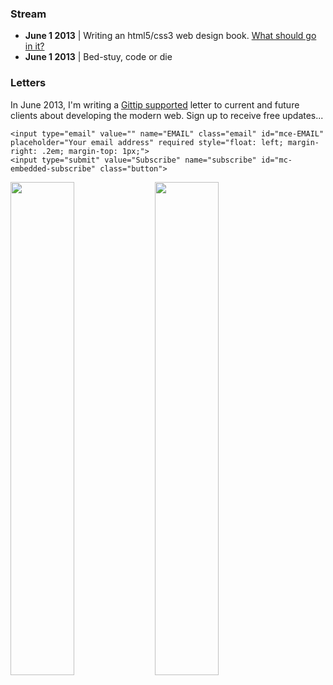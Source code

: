 ### Stream

+ **June 1 2013** | Writing an html5/css3 web design book. [What should go in it?](mailto:ev@evbogue.com)
+ **June 1 2013** | Bed-stuy, code or die

### Letters

In June 2013, I'm writing a [Gittip supported](http://www.gittip.com/evbogue) letter to <script type="text/javascript" language="JavaScript" src="http://evbogue.us7.list-manage1.com/subscriber-count?b=00&u=1128ab05-7858-4da8-8d71-9f5ad697ad10&id=cabc7cbc4c"></script> current and future clients about developing the modern web. Sign up to receive free updates... 

<div id="mc_embed_signup">
<form action="http://evbogue.us7.list-manage.com/subscribe/post?u=88d50a69c5bd38497569d1af1&amp;id=cabc7cbc4c" method="post" id="mc-embedded-subscribe-form" name="mc-embedded-subscribe-form" class="validate" target="_blank" novalidate>
	
	<input type="email" value="" name="EMAIL" class="email" id="mce-EMAIL" placeholder="Your email address" required style="float: left; margin-right: .2em; margin-top: 1px;">
	<input type="submit" value="Subscribe" name="subscribe" id="mc-embedded-subscribe" class="button">
</form>
</div>

<a href="/node"><img src="/images/deploy.jpg" class="profile" style="width: 45%" /></a>
<a href="/odyssey"><img src="/images/theodyssey.jpg" class="profile" style="width: 45%" /></a>